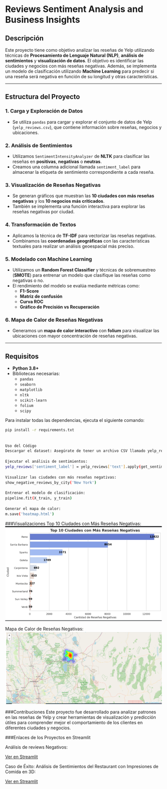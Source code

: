 # Reviews Sentiment Analysis and Business Insights

## Descripción
Este proyecto tiene como objetivo analizar las reseñas de Yelp utilizando técnicas de **Procesamiento de Lenguaje Natural (NLP)**, **análisis de sentimientos** y **visualización de datos**. El objetivo es identificar las ciudades y negocios con más reseñas negativas. Además, se implementa un modelo de clasificación utilizando **Machine Learning** para predecir si una reseña será negativa en función de su longitud y otras características.

---

## Estructura del Proyecto

### 1. Carga y Exploración de Datos
- Se utiliza `pandas` para cargar y explorar el conjunto de datos de Yelp (`yelp_reviews.csv`), que contiene información sobre reseñas, negocios y ubicaciones.

### 2. Análisis de Sentimientos
- Utilizamos `SentimentIntensityAnalyzer` de **NLTK** para clasificar las reseñas en **positivas**, **negativas** o **neutras**.
- Creamos una columna adicional llamada `sentiment_label` para almacenar la etiqueta de sentimiento correspondiente a cada reseña.

### 3. Visualización de Reseñas Negativas
- Se generan gráficos que muestran las **10 ciudades con más reseñas negativas** y los **10 negocios más criticados**.
- También se implementa una función interactiva para explorar las reseñas negativas por ciudad.

### 4. Transformación de Textos
- Aplicamos la técnica de **TF-IDF** para vectorizar las reseñas negativas.
- Combinamos las **coordenadas geográficas** con las características textuales para realizar un análisis geoespacial más preciso.

### 5. Modelado con Machine Learning
- Utilizamos un **Random Forest Classifier** y técnicas de sobremuestreo (**SMOTE**) para entrenar un modelo que clasifique las reseñas como negativas o no.
- El rendimiento del modelo se evalúa mediante métricas como:
  - **F1-Score**
  - **Matriz de confusión**
  - **Curva ROC**
  - **Gráfico de Precisión vs Recuperación**

### 6. Mapa de Calor de Reseñas Negativas
- Generamos un **mapa de calor interactivo** con **folium** para visualizar las ubicaciones con mayor concentración de reseñas negativas.

---

## Requisitos

- **Python 3.8+**
- Bibliotecas necesarias:
  - `pandas`
  - `seaborn`
  - `matplotlib`
  - `nltk`
  - `scikit-learn`
  - `folium`
  - `scipy`

Para instalar todas las dependencias, ejecuta el siguiente comando:

```bash
pip install -r requirements.txt


Uso del Código
Descargar el dataset: Asegúrate de tener un archivo CSV llamado yelp_reviews.csv que contenga las reseñas, ubicaciones y nombres de los negocios.

Ejecutar el análisis de sentimientos:
yelp_reviews['sentiment_label'] = yelp_reviews['text'].apply(get_sentiment_label)

Visualizar las ciudades con más reseñas negativas:
show_negative_reviews_by_city('New York')

Entrenar el modelo de clasificación:
pipeline.fit(X_train, y_train)

Generar el mapa de calor:
m.save('heatmap.html')
```

###Visualizaciones
Top 10 Ciudades con Más Reseñas Negativas:
![Top](../images/top.png)

Mapa de Calor de Reseñas Negativas:
![Mapa](../images/mapa.png)

###Contribuciones
Este proyecto fue desarrollado para analizar patrones en las reseñas de Yelp y crear herramientas de visualización y predicción útiles para comprender mejor el comportamiento de los clientes en diferentes ciudades y negocios.

###Enlaces de los Proyectos en Streamlit

Análisis de reviews Negativos:

 [Ver en Streamlit](https://modelo-reviews.streamlit.app) 

Caso de Éxito: Análisis de Sentimientos del Restaurant con Impresiones de Comida en 3D:

 [Ver en Streamlit](https://brunomperetti-analisis-melisse-app-ha9pyo.streamlit.app/) 